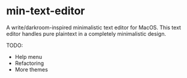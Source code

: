 # min-text-editor

A write/darkroom-inspired minimalistic text editor for MacOS. This text editor handles pure plaintext in a completely minimalistic design.

TODO:
- Help menu
- Refactoring
- More themes

